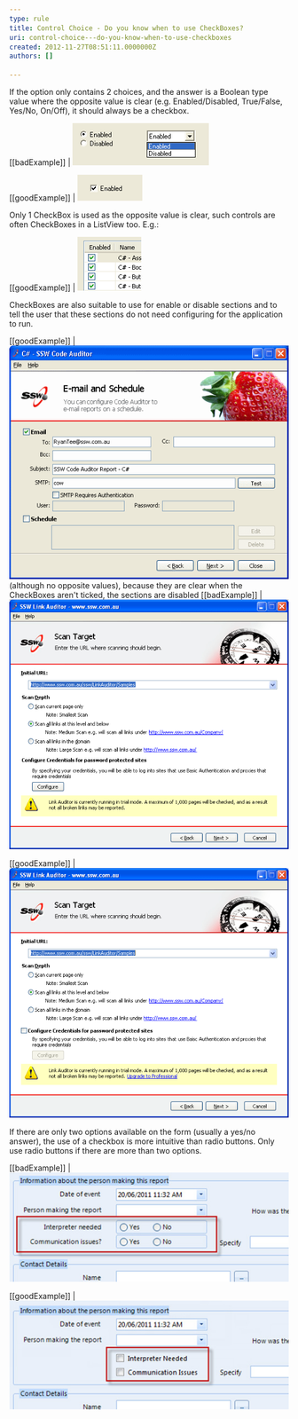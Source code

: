 ```yaml
---
type: rule
title: Control Choice - Do you know when to use CheckBoxes?
uri: control-choice---do-you-know-when-to-use-checkboxes
created: 2012-11-27T08:51:11.0000000Z
authors: []

---
```


If the option only contains 2 choices, and the answer is a Boolean type value where the opposite value is clear (e.g. Enabled/Disabled, True/False, Yes/No, On/Off), it should always be a checkbox.

[[badExample]]
| ![ Bad Example - Boolean options not using CheckBox](../../assets/NotUsingCheckBox.gif)

[[goodExample]]
| ![ Good Example - A CheckBox is used for Boolean type value   ​](../../assets/UsingCheckBox.gif)

Only 1 CheckBox is used as the opposite value is clear, such controls are often CheckBoxes in a ListView too. E.g.:

[[goodExample]]
| ![ Good Example - CheckBoxes in a ListView](../../assets/CheckBoxesInListView.gif)

CheckBoxes are also suitable to use for enable or disable sections and to tell the user that these sections do not need configuring for the application to run.

[[goodExample]]
| ![ Good Example - CheckBoxes are used ](../../assets/CheckBoxSection.gif)
(although no opposite values), because they are clear when the CheckBoxes aren't ticked, the sections are disabled
[[badExample]]
| ![ Bad Example - This screen implies that Configuring Credentials is required](../../assets/UseCheckBoxBad.gif)

[[goodExample]]
| ![ Good Example - This screen uses a CheckBox to signify that Configure Credentials is optional](../../assets/UseCheckBoxGood.gif)

If there are only two options available on the form (usually a yes/no answer), the use of a checkbox is more intuitive than radio buttons. Only use radio buttons if there are more than two options.

[[badExample]]
| ![ Bad Example – Radio buttons are not appropriate when there are only two options](../../assets/radio-for-two-options.jpg)

[[goodExample]]
| ![ Good Example – These yes/no questions have a better representation with checkboxes](../../assets/checkbox-for-two-options.jpg)
